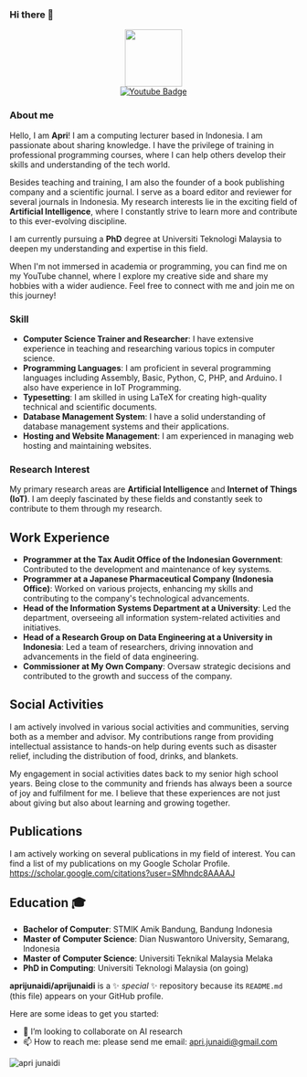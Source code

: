 ### Hi there 👋


<div id="header" align="center">
<img src="https://media.giphy.com/media/M9gbBd9nbDrOTu1Mqx/giphy.gif" width="100"/>
</div>

<div id="badges"  align="center">
<!--  <a href="your-linkedin-URL">
   <img src="https://img.shields.io/badge/LinkedIn-blue?style=for-the-badge&logo=linkedin&logoColor=white" alt="LinkedIn Badge"/>
  </a> -->
  <a href="https://www.youtube.com/channel/UCbO1QjZAUm8YCCLh0wT0H-A">
    <img src="https://img.shields.io/badge/YouTube-red?style=for-the-badge&logo=youtube&logoColor=white" alt="Youtube Badge"/>
  </a>
<!--  <a href="your-twitter-URL">
    <img src="https://img.shields.io/badge/Twitter-blue?style=for-the-badge&logo=twitter&logoColor=white" alt="Twitter Badge"/>
  </a> -->
</div>


### About me
Hello, I am **Apri**! I am a computing lecturer based in Indonesia. I am passionate about sharing knowledge. I have the privilege of training in professional programming courses, where I can help others develop their skills and understanding of the tech world.

Besides teaching and training, I am also the founder of a book publishing company and a scientific journal. I serve as a board editor and reviewer for several journals in Indonesia. My research interests lie in the exciting field of **Artificial Intelligence**, where I constantly strive to learn more and contribute to this ever-evolving discipline.

I am currently pursuing a **PhD** degree at Universiti Teknologi Malaysia to deepen my understanding and expertise in this field.

When I'm not immersed in academia or programming, you can find me on my YouTube channel, where I explore my creative side and share my hobbies with a wider audience. Feel free to connect with me and join me on this journey!

### Skill

- **Computer Science Trainer and Researcher**: I have extensive experience in teaching and researching various topics in computer science.
- **Programming Languages**: I am proficient in several programming languages including Assembly, Basic, Python, C, PHP, and Arduino. I also have experience in IoT Programming.
- **Typesetting**: I am skilled in using LaTeX for creating high-quality technical and scientific documents.
- **Database Management System**: I have a solid understanding of database management systems and their applications.
- **Hosting and Website Management**: I am experienced in managing web hosting and maintaining websites.

### Research Interest
My primary research areas are **Artificial Intelligence** and **Internet of Things (IoT)**. I am deeply fascinated by these fields and constantly seek to contribute to them through my research.

## Work Experience

- **Programmer at the Tax Audit Office of the Indonesian Government**: Contributed to the development and maintenance of key systems.
- **Programmer at a Japanese Pharmaceutical Company (Indonesia Office)**: Worked on various projects, enhancing my skills and contributing to the company's technological advancements.
- **Head of the Information Systems Department at a University**: Led the department, overseeing all information system-related activities and initiatives.
- **Head of a Research Group on Data Engineering at a University in Indonesia**: Led a team of researchers, driving innovation and advancements in the field of data engineering.
- **Commissioner at My Own Company**: Oversaw strategic decisions and contributed to the growth and success of the company.

## Social Activities

I am actively involved in various social activities and communities, serving both as a member and advisor. My contributions range from providing intellectual assistance to hands-on help during events such as disaster relief, including the distribution of food, drinks, and blankets. 

My engagement in social activities dates back to my senior high school years. Being close to the community and friends has always been a source of joy and fulfilment for me. I believe that these experiences are not just about giving but also about learning and growing together.

## Publications

I am actively working on several publications in my field of interest. You can find a list of my publications on my Google Scholar Profile.
https://scholar.google.com/citations?user=SMhndc8AAAAJ

## Education 🎓

- **Bachelor of Computer**: STMIK Amik Bandung, Bandung Indonesia
- **Master of Computer Science**: Dian Nuswantoro University, Semarang, Indonesia
- **Master of Computer Science**: Universiti Teknikal Malaysia Melaka
- **PhD in Computing**: Universiti Teknologi Malaysia (on going)



**aprijunaidi/aprijunaidi** is a ✨ _special_ ✨ repository because its `README.md` (this file) appears on your GitHub profile.

Here are some ideas to get you started:


- 👯 I’m looking to collaborate on AI research
- 📫 How to reach me: please send me email: apri.junaidi@gmail.com

![apri junaidi](https://github.com/drshahizan/research-design/assets/7279471/77186f89-a729-421e-b5cb-70347bc99a7b)
